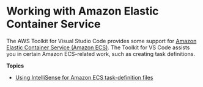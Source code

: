 # Working with Amazon Elastic Container Service<a name="ecs"></a>

The AWS Toolkit for Visual Studio Code provides some support for [Amazon Elastic Container Service \(Amazon ECS\)](https://docs.aws.amazon.com/AmazonECS/latest/developerguide/)\. The Toolkit for VS Code assists you in certain Amazon ECS\-related work, such as creating task definitions\.

**Topics**
+ [Using IntelliSense for Amazon ECS task\-definition files](ecs-definition-files.md)
